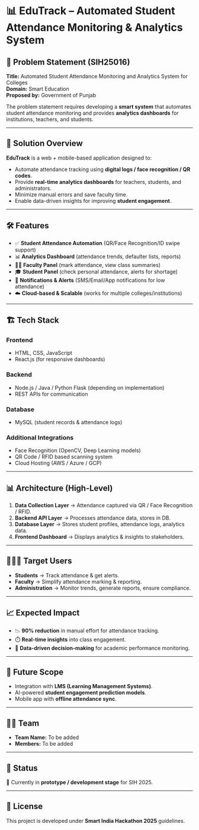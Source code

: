 # 📊 EduTrack – Automated Student Attendance Monitoring & Analytics System

## 📌 Problem Statement (SIH25016)

**Title:** Automated Student Attendance Monitoring and Analytics System for Colleges  
**Domain:** Smart Education  
**Proposed by:** Government of Punjab

The problem statement requires developing a **smart system** that automates student attendance monitoring and provides **analytics dashboards** for institutions, teachers, and students.

---

## 🚀 Solution Overview

**EduTrack** is a web + mobile-based application designed to:

* Automate attendance tracking using **digital logs / face recognition / QR codes**.
* Provide **real-time analytics dashboards** for teachers, students, and administrators.
* Minimize manual errors and save faculty time.
* Enable data-driven insights for improving **student engagement**.

---

## 🛠️ Features

* ✅ **Student Attendance Automation** (QR/Face Recognition/ID swipe support)
* 📊 **Analytics Dashboard** (attendance trends, defaulter lists, reports)
* 👩‍🏫 **Faculty Panel** (mark attendance, view class summaries)
* 🎓 **Student Panel** (check personal attendance, alerts for shortage)
* 🔔 **Notifications & Alerts** (SMS/Email/App notifications for low attendance)
* ☁️ **Cloud-based & Scalable** (works for multiple colleges/institutions)

---

## 🏗️ Tech Stack

### Frontend

* HTML, CSS, JavaScript
* React.js (for responsive dashboards)

### Backend

* Node.js / Java / Python Flask (depending on implementation)
* REST APIs for communication

### Database

* MySQL (student records & attendance logs)

### Additional Integrations

* Face Recognition (OpenCV, Deep Learning models)
* QR Code / RFID based scanning system
* Cloud Hosting (AWS / Azure / GCP)

---

## 📊 Architecture (High-Level)

1. **Data Collection Layer** → Attendance captured via QR / Face Recognition / RFID.
2. **Backend API Layer** → Processes attendance data, stores in DB.
3. **Database Layer** → Stores student profiles, attendance logs, analytics data.
4. **Frontend Dashboard** → Displays analytics & insights to stakeholders.

---

## 🧑‍🤝‍🧑 Target Users

* **Students** → Track attendance & get alerts.
* **Faculty** → Simplify attendance marking & reporting.
* **Administration** → Monitor trends, generate reports, ensure compliance.

---

## 📈 Expected Impact

* 📉 **90% reduction** in manual effort for attendance tracking.
* ⏱️ **Real-time insights** into class engagement.
* 🎯 **Data-driven decision-making** for academic performance monitoring.

---

## 🚀 Future Scope

* Integration with **LMS (Learning Management Systems)**.
* AI-powered **student engagement prediction models**.
* Mobile app with **offline attendance sync**.

---

## 👨‍💻 Team

* **Team Name:** To be added
* **Members:** To be added

---

## 📌 Status

🔨 Currently in **prototype / development stage** for SIH 2025.

---

## 📜 License

This project is developed under **Smart India Hackathon 2025** guidelines.
